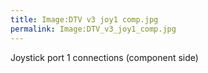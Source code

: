 ```yaml
---
title: Image:DTV v3 joy1 comp.jpg
permalink: Image:DTV_v3_joy1_comp.jpg
---
```


Joystick port 1 connections (component side)
